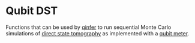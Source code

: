 Qubit DST
=========

Functions that can be used by [qinfer][qinfer] to run sequential Monte Carlo
simulations of [direct state tomography][dst] as implemented with a [qubit
meter][qdst].

[qinfer]: https://github.com/csferrie/python-qinfer
[dst]: http://dx.doi.org/10.1038/nature10120
[qdst]: http://dx.doi.org/10.1103/PhysRevA.89.022122
